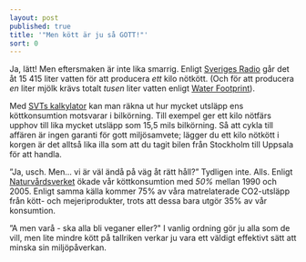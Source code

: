 ```yaml
---
layout: post
published: true
title: '"Men kött är ju så GOTT!"'
sort: 0
---
```


Ja, lätt! Men eftersmaken är inte lika smarrig. Enligt [Sveriges Radio](http://sverigesradio.se/sida/gruppsida.aspx?programid=3737&grupp=10544&artikel=6351387 "SR - Så mycket vatten går åt till dina livsmedel") går det åt 15 415 liter vatten för att producera _ett_ kilo nötkött. (Och för att producera _en_ liter mjölk krävs totalt _tusen_ liter vatten enligt [Water Footprint](http://waterfootprint.org/media/downloads/Hoekstra-2008-WaterfootprintFood.pdf)).

Med [SVTs kalkylator](http://pejl.svt.se/kottkalkylator/ "SVT Köttkalkylator") kan man räkna ut hur mycket utsläpp ens köttkonsumtion motsvarar i bilkörning. Till exempel ger ett kilo nötfärs upphov till lika mycket utsläpp som 15,5 mils bilkörning. Så att cykla till affären är ingen garanti för gott miljösamvete; lägger du ett kilo nötkött i korgen är det alltså lika illa som att du tagit bilen från Stockholm till Uppsala för att handla.

”Ja, usch. Men... vi är väl ändå på väg åt rätt håll?” Tydligen inte. Alls. Enligt [Naturvårdsverket](http://www.naturvardsverket.se/Documents/publikationer6400/978-91-620-6456-3.pdf "Naturvårdsverket - Hållbara konsumtionsmönster s.7") ökade vår köttkonsumtion med _50%_ mellan 1990 och 2005. Enligt samma källa kommer 75% av våra matrelaterade CO2-utsläpp från kött- och mejeriprodukter, trots att dessa bara utgör 35% av vår konsumtion. 

”A men varå - ska alla bli veganer eller?" I vanlig ordning gör ju alla som de vill, men lite mindre kött på tallriken verkar ju vara ett väldigt effektivt sätt att minska sin miljöpåverkan.